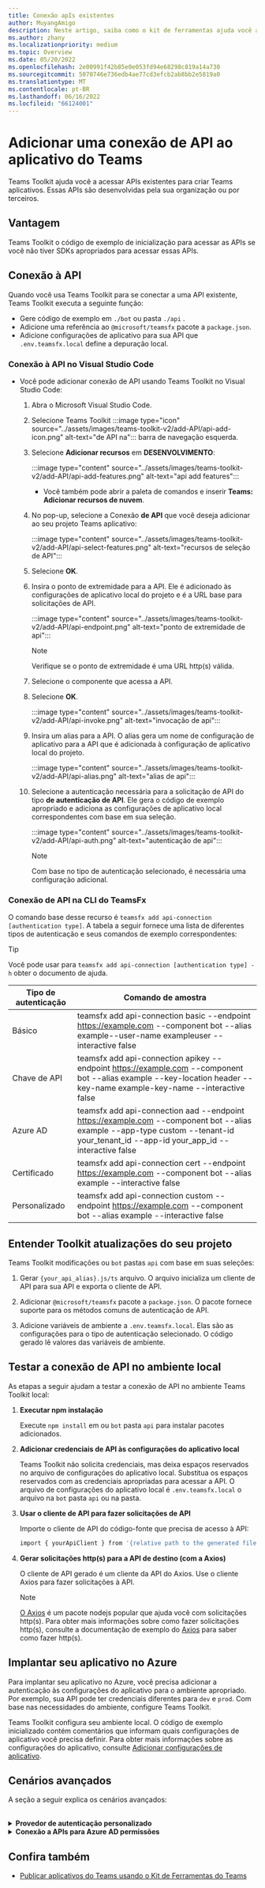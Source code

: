 ```yaml
---
title: Conexão apIs existentes
author: MuyangAmigo
description: Neste artigo, saiba como o kit de ferramentas ajuda você a inicializar o acesso de exemplo às APIs existentes. Ele fornece uma lista de tipos de autenticação diferentes.
ms.author: zhany
ms.localizationpriority: medium
ms.topic: Overview
ms.date: 05/20/2022
ms.openlocfilehash: 2e00991f42b85e0e053fd94e68298c819a14a730
ms.sourcegitcommit: 5070746e736edb4ae77cd3efcb2ab8bb2e5819a0
ms.translationtype: MT
ms.contentlocale: pt-BR
ms.lasthandoff: 06/16/2022
ms.locfileid: "66124001"
---
```

# <a name="add-api-connection-to-teams-app"></a>Adicionar uma conexão de API ao aplicativo do Teams

Teams Toolkit ajuda você a acessar APIs existentes para criar Teams aplicativos. Essas APIs são desenvolvidas pela sua organização ou por terceiros.

## <a name="advantage"></a>Vantagem

Teams Toolkit o código de exemplo de inicialização para acessar as APIs se você não tiver SDKs apropriados para acessar essas APIs.

## <a name="connect-to-the-api"></a>Conexão à API

Quando você usa Teams Toolkit para se conectar a uma API existente, Teams Toolkit executa a seguinte função:

* Gere código de exemplo em `./bot` ou pasta `./api` .
* Adicione uma referência ao `@microsoft/teamsfx` pacote a `package.json`.
* Adicione configurações de aplicativo para sua API que  `.env.teamsfx.local` define a depuração local.

### <a name="connect-to-api-in-visual-studio-code"></a>Conexão à API no Visual Studio Code

* Você pode adicionar conexão de API usando Teams Toolkit no Visual Studio Code:

    1. Abra o Microsoft Visual Studio Code.
    2. Selecione Teams Toolkit :::image type="icon" source="../assets/images/teams-toolkit-v2/add-API/api-add-icon.png" alt-text="de API na"::: barra de navegação esquerda.
    3. Selecione **Adicionar recursos** em **DESENVOLVIMENTO**:

        :::image type="content" source="../assets/images/teams-toolkit-v2/add-API/api-add-features.png" alt-text="api add features":::

       * Você também pode abrir a paleta de comandos e inserir **Teams: Adicionar recursos de nuvem**.

    4. No pop-up, selecione a Conexão **de API** que você deseja adicionar ao seu projeto Teams aplicativo:

        :::image type="content" source="../assets/images/teams-toolkit-v2/add-API/api-select-features.png" alt-text="recursos de seleção de API":::

    5. Selecione **OK**.

    6. Insira o ponto de extremidade para a API. Ele é adicionado às configurações de aplicativo local do projeto e é a URL base para solicitações de API.

         :::image type="content" source="../assets/images/teams-toolkit-v2/add-API/api-endpoint.png" alt-text="ponto de extremidade de api":::

         > [!NOTE]
         > Verifique se o ponto de extremidade é uma URL http(s) válida.

    7. Selecione o componente que acessa a API.

    8. Selecione **OK**.

         :::image type="content" source="../assets/images/teams-toolkit-v2/add-API/api-invoke.png" alt-text="invocação de api":::

    9. Insira um alias para a API. O alias gera um nome de configuração de aplicativo para a API que é adicionada à configuração de aplicativo local do projeto.

         :::image type="content" source="../assets/images/teams-toolkit-v2/add-API/api-alias.png" alt-text="alias de api":::

    10. Selecione a autenticação necessária para a solicitação de API do tipo **de autenticação de API**. Ele gera o código de exemplo apropriado e adiciona as configurações de aplicativo local correspondentes com base em sua seleção.

         :::image type="content" source="../assets/images/teams-toolkit-v2/add-API/api-auth.png" alt-text="autenticação de api":::

         > [!NOTE]
         > Com base no tipo de autenticação selecionado, é necessária uma configuração adicional.

### <a name="api-connection-in-teamsfx-cli"></a>Conexão de API na CLI do TeamsFx

O comando base desse recurso é `teamsfx add api-connection [authentication type]`. A tabela a seguir fornece uma lista de diferentes tipos de autenticação e seus comandos de exemplo correspondentes:

 > [!Tip]
 > Você pode usar para `teamsfx add api-connection [authentication type] -h` obter o documento de ajuda.

   |**Tipo de autenticação**|**Comando de amostra**|
   |-----------------------|------------------|
   |Básico|teamsfx add api-connection basic --endpoint <https://example.com> --component bot --alias example--user-name exampleuser --interactive false|
   |Chave de API|teamsfx add api-connection apikey --endpoint <https://example.com> --component bot --alias example --key-location header --key-name example-key-name --interactive false|
   |Azure AD|teamsfx add api-connection aad --endpoint <https://example.com> --component bot --alias example --app-type custom --tenant-id your_tenant_id --app-id your_app_id --interactive false|
   |Certificado|teamsfx add api-connection cert --endpoint <https://example.com> --component bot --alias example --interactive false|
   |Personalizado|teamsfx add api-connection custom --endpoint <https://example.com> --component bot --alias example --interactive false|

## <a name="understand-toolkit-updates-to-your-project"></a>Entender Toolkit atualizações do seu projeto

 Teams Toolkit modificações ou `bot` pastas `api` com base em suas seleções:

1. Gerar `{your_api_alias}.js/ts` arquivo. O arquivo inicializa um cliente de API para sua API e exporta o cliente de API.

2. Adicionar `@microsoft/teamsfx` pacote a `package.json`. O pacote fornece suporte para os métodos comuns de autenticação de API.

3. Adicione variáveis de ambiente a `.env.teamsfx.local`. Elas são as configurações para o tipo de autenticação selecionado. O código gerado lê valores das variáveis de ambiente.

## <a name="test-api-connection-in-local-environment"></a>Testar a conexão de API no ambiente local

As etapas a seguir ajudam a testar a conexão de API no ambiente Teams Toolkit local:

 1. **Executar npm instalação**

    Execute `npm install` em ou `bot` pasta `api` para instalar pacotes adicionados.

 2. **Adicionar credenciais de API às configurações do aplicativo local**

    Teams Toolkit não solicita credenciais, mas deixa espaços reservados no arquivo de configurações do aplicativo local. Substitua os espaços reservados com as credenciais apropriadas para acessar a API. O arquivo de configurações do aplicativo local é `.env.teamsfx.local` o arquivo na `bot` pasta `api` ou na pasta.

 3. **Usar o cliente de API para fazer solicitações de API**

    Importe o cliente de API do código-fonte que precisa de acesso à API:

    ```BASH
    import { yourApiClient } from '{relative path to the generated file}'
    ```

 4. **Gerar solicitações http(s) para a API de destino (com a Axios)**

    O cliente de API gerado é um cliente da API do Axios. Use o cliente Axios para fazer solicitações à API.

     > [!Note]
     > [O Axios](https://www.npmjs.com/package/axios) é um pacote nodejs popular que ajuda você com solicitações http(s). Para obter mais informações sobre como fazer solicitações http(s), consulte a documentação de exemplo do [Axios](https://axios-http.com/docs/example) para saber como fazer http(s).

## <a name="deploy-your-application-to-azure"></a>Implantar seu aplicativo no Azure

Para implantar seu aplicativo no Azure, você precisa adicionar a autenticação às configurações do aplicativo para o ambiente apropriado. Por exemplo, sua API pode ter credenciais diferentes para `dev` e `prod`. Com base nas necessidades do ambiente, configure Teams Toolkit.

Teams Toolkit configura seu ambiente local. O código de exemplo inicializado contém comentários que informam quais configurações de aplicativo você precisa definir. Para obter mais informações sobre as configurações do aplicativo, consulte [Adicionar configurações de aplicativo](https://github.com/OfficeDev/TeamsFx/wiki/%5BDocument%5D-Add-app-settings).

## <a name="advanced-scenarios"></a>Cenários avançados

  A seção a seguir explica os cenários avançados:

<br>

<details>
<summary><b>Provedor de autenticação personalizado</b></summary>

Além do provedor de autenticação incluído no `@microsoft/teamsfx` pacote, `AuthProvider` você também pode implementar o provedor de autenticação personalizado que implementa a interface e usá-la em `createApiClient(..)` função:

```Bash
import { AuthProvider } from '@microsoft/teamsfx'

class CustomAuthProvider implements AuthProvider {
    constructor() {
        // You can add necessary parameters for your customized logic in constructor
    }

    AddAuthenticationInfo: (config: AxiosRequestConfig) => Promise<AxiosRequestConfig> = async (
        config
    ) => {
        /*
        * The config parameter contains all the request information and can be updated to include extra authentication info.
        * Refer https://axios-http.com/docs/req_config for detailed document for the config object.
        * 
        * Add your customized logic that returns updated config
        */
    };
}
```

</details>
<details>
<summary><b>Conexão a APIs para Azure AD permissões</b></summary>
Azure AD autentica alguns serviços. A lista a seguir ajuda a acessar esses serviços para configurar permissões de API.

* [Usar acLs (listas de Controle de Acesso)](#access-control-lists-acls)
* [Usar Azure AD de aplicativo](#azure-ad-application-permissions)

A obtenção de um token com os escopos de recurso corretos para sua API depende da implementação da API.

Você pode seguir as etapas para acessar essas APIs ao usar:

#### <a name="access-control-lists-acls"></a>acLs (listas de Controle de Acesso)

   1. Inicie a depuração local no ambiente de nuvem do seu projeto. Ele cria um registro Azure AD aplicativo em seu Teams aplicativo.
  
   2. Abra `.fx/states/state.{env}.json`e anote o valor da `clientId` propriedade `fx-resource-aad-app-for-teams` abaixo.

   3. Forneça a ID do cliente ao provedor de API para configurar ACLs no serviço de API.

#### <a name="azure-ad-application-permissions"></a>Azure AD de aplicativo

  1. Abra `templates/appPackage/aad.template.json` e adicione o seguinte conteúdo à `requiredResourceAccess` propriedade:

```JSON
 {
     "resourceAppId": "The AAD App Id for the service providing the API you are connecting to",
     "resourceAccess": [
         {
             "id": "Target API's application permission Id",
             "type": "Role"
         }
     ]
 }
```

   2. Inicie a depuração local no ambiente de nuvem do seu projeto. Ele cria um registro Azure AD aplicativo em seu Teams aplicativo.

   3. Abra `.fx/states/state.{env}.json` e anote o valor da `clientId` propriedade `fx-resource-aad-app-for-teams` abaixo. É a ID do cliente do aplicativo.

   4. Conceda consentimento do administrador para a permissão de aplicativo necessária. Para obter mais informações, consulte [conceder consentimento do administrador](/azure/active-directory/manage-apps/grant-admin-consent#grant-admin-consent-in-app-registrations).

        > [!NOTE]
        > Para permissão de aplicativo, use a ID do cliente.
        >
</details>

## <a name="see-also"></a>Confira também

* [Publicar aplicativos do Teams usando o Kit de Ferramentas do Teams](publish.md)
